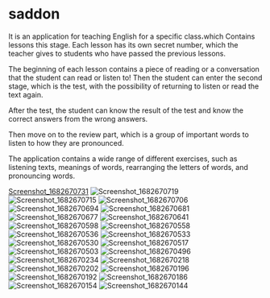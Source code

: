 # saddon

It is an application for teaching English for a specific class،which 
Contains lessons this stage.
Each lesson has its own secret number, which the teacher gives to students who have passed the previous lessons.

The beginning of each lesson contains a piece of reading or a conversation that the student can read or listen to!
Then the student can enter the second stage, which is the test, with the possibility of returning to listen or read the text again.

After the test, the student can know the result of the test and know the correct answers from the wrong answers.

Then move on to the review part, which is a group of important words to listen to how they are pronounced.

The application contains a wide range of different exercises, such as listening texts, meanings of words, rearranging the letters of words, and pronouncing words.

[Screenshot_1682670731](https://user-images.githubusercontent.com/49006734/235097743-3b7fb9c9-b1ef-4026-9d56-88a1ba299c87.png)
![Screenshot_1682670719](https://user-images.githubusercontent.com/49006734/235097763-f2a4c32a-362e-4102-a174-7ef442fcd058.png)
![Screenshot_1682670715](https://user-images.githubusercontent.com/49006734/235097772-08a7bcfb-98c2-4962-96b7-e228abb625df.png)
![Screenshot_1682670706](https://user-images.githubusercontent.com/49006734/235097780-3a0445b8-cb92-42a7-ac1c-2e34b4ecd94e.png)
![Screenshot_1682670694](https://user-images.githubusercontent.com/49006734/235097787-0ca90a4d-aec7-4f3d-91e6-cfb37ea5ddb9.png)
![Screenshot_1682670681](https://user-images.githubusercontent.com/49006734/235097795-85903646-0f9c-4507-acfa-f0d45148361a.png)
![Screenshot_1682670677](https://user-images.githubusercontent.com/49006734/235097796-16934287-be41-4869-b08b-04029cc7f3c7.png)
![Screenshot_1682670641](https://user-images.githubusercontent.com/49006734/235097799-eada93ea-31dd-4264-b5ca-bdfe48d99263.png)
![Screenshot_1682670598](https://user-images.githubusercontent.com/49006734/235097801-93db7ac5-2ed0-4a45-bf77-898ae598b65d.png)
![Screenshot_1682670558](https://user-images.githubusercontent.com/49006734/235097808-10a8035d-3fe1-4f1b-91d0-fe6cc19283a1.png)
![Screenshot_1682670536](https://user-images.githubusercontent.com/49006734/235097818-37ade117-af6b-4b90-bd50-cefd6781a3a4.png)
![Screenshot_1682670533](https://user-images.githubusercontent.com/49006734/235097833-6e13b103-5e1a-42f3-8897-b4089c360c56.png)
![Screenshot_1682670530](https://user-images.githubusercontent.com/49006734/235097841-c48f5c35-5ae3-4773-8d32-52afc0b4fd4a.png)
![Screenshot_1682670517](https://user-images.githubusercontent.com/49006734/235097851-d627c77e-3b70-4626-b20a-4c8c51a1b86a.png)
![Screenshot_1682670503](https://user-images.githubusercontent.com/49006734/235097854-ed3a8204-0ad6-4988-bf74-d5c5930d7fae.png)
![Screenshot_1682670496](https://user-images.githubusercontent.com/49006734/235097863-fafc14b1-335e-4efc-a1d5-5d616993117b.png)
![Screenshot_1682670234](https://user-images.githubusercontent.com/49006734/235097867-2293b0bc-c609-4c36-b9c9-a4ac0ee67ac5.png)
![Screenshot_1682670218](https://user-images.githubusercontent.com/49006734/235097890-3c43ed7e-7123-49ab-9deb-15481fbca2c7.png)
![Screenshot_1682670202](https://user-images.githubusercontent.com/49006734/235097903-e89b5cb6-d40a-48ad-aaf7-c99e29386e76.png)
![Screenshot_1682670196](https://user-images.githubusercontent.com/49006734/235097922-6f71a976-63a5-48e2-a371-9ce02449003c.png)
![Screenshot_1682670192](https://user-images.githubusercontent.com/49006734/235097928-bd35a714-31e4-4b81-8813-cc95847075fd.png)
![Screenshot_1682670186](https://user-images.githubusercontent.com/49006734/235097931-fd23a4ff-4a2c-40b1-8b2c-66e1a995f276.png)
![Screenshot_1682670154](https://user-images.githubusercontent.com/49006734/235097949-7565944e-b610-489a-8bf6-dc92bbb92691.png)
![Screenshot_1682670144](https://user-images.githubusercontent.com/49006734/235097957-2871f314-f37d-4a8b-9df8-d783974e32e1.png)


